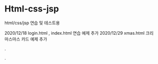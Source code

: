# Html-css-jsp
html/css/jsp 연습 및 테스트용

2020/12/18 login.html , index.html 연습 예제 추가
2020/12/29 xmas.html 크리마스마스 카드 예제 추가

.

.
